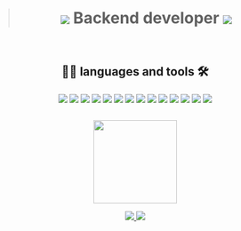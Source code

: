 ><h1 align="center"> 
><img align="center" src="https://img.icons8.com/external-filled-outline-wichaiwi/30/000000/external-backend-jobs-and-occupations-filled-outline-wichaiwi.png"/>
>Backend developer
><img align="center" src="https://img.icons8.com/color/30/000000/linux--v1.png"/> 
></h1>

<br>

<div align="center" display: "inline_block">
  
## 👨‍💻 languages and tools 🛠️

<img align="center" src="https://img.icons8.com/color/48/javascript.png" >
<img align="center" src="https://img.icons8.com/color/48/python.png" >
<img align="center" src="https://img.icons8.com/color/48/000000/c-plus-plus-logo.png"/>
<img align="center" src="https://img.icons8.com/color/48/000000/java-coffee-cup-logo--v1.png"/>
<img align="center" src="https://img.icons8.com/color/48/000000/android-studio--v3.png"/>
<img align="center" src="https://img.icons8.com/color/48/html-5--v1.png" >
<img align="center" src="https://img.icons8.com/color/48/css3.png" >
<img align="center" src="https://img.icons8.com/color/48/mysql-logo.png" >
<img align="center" src="https://img.icons8.com/color/48/firebase.png" >
<img align="center" src="https://img.icons8.com/color/48/000000/nodejs.png"/>
<img align="center" src="https://img.icons8.com/color/48/000000/react-native.png"/>
<img align="center" src="https://img.icons8.com/color/48/000000/heroku.png"/>
<img align="center" src="https://img.icons8.com/color/48/000000/git.png"/>
<img align="center" src="https://img.icons8.com/color/48/000000/arduino.png"/>
</div>

<br>

<p align="center">
<img height="150em" src="https://github-readme-stats.vercel.app/api/top-langs/?username=pedrofnseca&layout=compact&langs_count=7&theme=dark"/>
</p>

<p align="center">
<a href="https://www.instagram.com/pedro_fnseca/">
<img src="https://img.shields.io/badge/Instagram-%23E4405F.svg?style=for-the-badge&logo=Instagram&logoColor=white"/>
</a>

<a href="https://www.linkedin.com/in/pedrofnseca/">
<img src="https://img.shields.io/badge/linkedin-%230077B5.svg?style=for-the-badge&logo=linkedin&logoColor=white"/>
</a>
</p>
